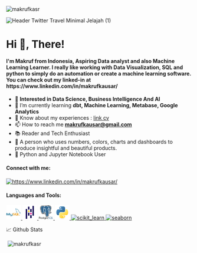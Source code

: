<p align="left"> <img src="https://komarev.com/ghpvc/?username=makrufkasr&label=Profile%20views&color=0e75b6&style=flat" alt="makrufkasr" /> </p>

![Header Twitter Travel Minimal Jelajah (1)](https://github.com/Makrufkasr/Makrufkasr/assets/109516688/5e8ebb3d-702f-4d94-b2a5-8c11c9aa29b6)

<h1 align="left">Hi 👋, There!</h1>
<h4 align="left">I'm Makruf from Indonesia, Aspiring Data analyst and also Machine Learning Learner. I really like working with Data Visualization, SQL and python to simply do an automation or create a machine learning software. You can check out my linked-in at https://www.linkedin.com/in/makrufkausar/</h3>

- 🔭 **Interested in Data Science, Business Intelligence And AI**
- 🌱 I’m currently learning **dbt, Machine Learning, Metabase, Google Analytics**
- 📄 Know about my experiences : [link cv](https://drive.google.com/file/d/1rdHoJVjP960MRmgfeex9sTZrHWSNn9Xe/view?usp=sharing)
- 📫 How to reach me **makrufkausar@gmail.com**
- 📚 Reader and Tech Enthusiast
- 🧬 A person who uses numbers, colors, charts and dashboards to produce insightful and beautiful products.
- 🐍 Python and Jupyter Notebook User

<h4 align="left">Connect with me:</h3>
<p align="left">
<a href="https://www.linkedin.com/in/makrufkausar/" target="blank"><img align="center" src="https://raw.githubusercontent.com/rahuldkjain/github-profile-readme-generator/master/src/images/icons/Social/linked-in-alt.svg" alt="https://www.linkedin.com/in/makrufkausar/" height="30" width="40" /></a>
</p>

<h4 align="left">Languages and Tools:</h3>
<p align="left"> <a href="https://www.mysql.com/" target="_blank" rel="noreferrer"> <img src="https://raw.githubusercontent.com/devicons/devicon/master/icons/mysql/mysql-original-wordmark.svg" alt="mysql" width="40" height="40"/> </a> <a href="https://pandas.pydata.org/" target="_blank" rel="noreferrer"> <img src="https://raw.githubusercontent.com/devicons/devicon/2ae2a900d2f041da66e950e4d48052658d850630/icons/pandas/pandas-original.svg" alt="pandas" width="40" height="40"/> </a> <a href="https://www.postgresql.org" target="_blank" rel="noreferrer"> <img src="https://raw.githubusercontent.com/devicons/devicon/master/icons/postgresql/postgresql-original-wordmark.svg" alt="postgresql" width="40" height="40"/> </a> <a href="https://www.python.org" target="_blank" rel="noreferrer"> <img src="https://raw.githubusercontent.com/devicons/devicon/master/icons/python/python-original.svg" alt="python" width="40" height="40"/> </a> <a href="https://scikit-learn.org/" target="_blank" rel="noreferrer"> <img src="https://upload.wikimedia.org/wikipedia/commons/0/05/Scikit_learn_logo_small.svg" alt="scikit_learn" width="40" height="40"/> </a> <a href="https://seaborn.pydata.org/" target="_blank" rel="noreferrer"> <img src="https://seaborn.pydata.org/_images/logo-mark-lightbg.svg" alt="seaborn" width="40" height="40"/> </a> </p>

📈 Github Stats
<p>&nbsp;<img align="center" src="https://github-readme-stats.vercel.app/api?username=makrufkasr&show_icons=true&locale=en" alt="makrufkasr" /></p>
